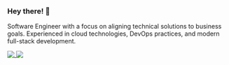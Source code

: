 ### Hey there! 👋

<p>
  Software Engineer with a focus on aligning technical solutions to business goals. Experienced in cloud technologies, DevOps practices, and modern full-stack development.
</p>

<a href="https://github.com/Jackthomsonn">
  <img align="top" src="https://github-readme-stats.vercel.app/api?username=Jackthomsonn&theme=transparent&hide=issues,contribs&count_private=true&hide_title=false&show_icons=true&include_all_commits=true&text_bold=false&hide_border=true" />
</a>
<a href="https://github.com/Jackthomsonn">
  <img align="top" src="https://github-readme-stats.vercel.app/api/top-langs/?username=Jackthomsonn&langs_count=10&layout=compact&theme=transparent&hide_title=false&hide_border=true&hide=css,html" />
</a>
